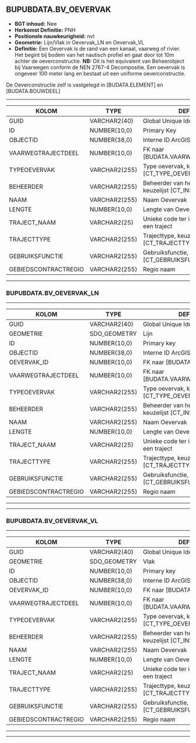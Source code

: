 ﻿## BUPUBDATA.BV_OEVERVAK


* __BGT inhoud:__ Nee
* __Herkomst Definitie:__ PNH
* __Positionele nauwkeurigheid:__ nvt
* __Geometrie:__ Lijn/Vlak in Oevervak_LN en Oevervak_VL
* __Definitie:__ Een Oevervak is de rand van een kanaal, vaarweg of rivier. Het begint bij bodem van het nautisch profiel en gaat door tot 10m achter de oeverconstructie. __NB:__ Dit is het equivalent van Beheerobject bij Vaarwegen conform de NEN 2767-4 Decompositie. Een oevervak is ongeveer 100 meter lang en bestaat uit een uniforme oeverconstructie.

De Oeverconstructie zelf is vastgelegd in [BUDATA.ELEMENT] en [BUDATA.BOUWDEEL]


***

|KOLOM                           	|TYPE          	|DEFINITIE|
|------                          	|----          	|-----    |
|GUID                            	|VARCHAR2(40)  	|Global Unique Identifier||
|ID                              	|NUMBER(10,0)  	|Primary Key|
|OBJECTID                        	|NUMBER(38,0)   |Interne ID ArcGIS|
|VAARWEGTRAJECTDEEL              	|NUMBER(10,0)  	|FK naar [BUDATA.VAARWEGTRAJECTDEEL]|
|TYPEOEVERVAK                    	|VARCHAR2(255) 	|Type oevervak, keuzelijst [CT_TYPE_OEVERVAK]|
|BEHEERDER                       	|VARCHAR2(255) 	|Beheerder van het oevervak, keuzelijst [CT_INSTANTIE]|
|NAAM								|VARCHAR2(255)	|Naam Oevervak|
|LENGTE                          	|NUMBER(10,0)  	|Lengte van Oevervak|
|TRAJECT_NAAM                    	|VARCHAR2(25)  	|Unieke code ter identificatie van een traject|
|TRAJECTTYPE                     	|VARCHAR2(255)	|Trajecttype, keuzelijst [CT_TRAJECTTYPE]|
|GEBRUIKSFUNCTIE					|VARCHAR2(255)	|Gebruiksfunctie, keuzelijst [CT_GEBRUIKSFUNCTIE]|
|GEBIEDSCONTRACTREGIO            	|VARCHAR2(255)  |Regio naam|


***

### BUPUBDATA.BV_OEVERVAK_LN

***

|KOLOM                           	|TYPE          	|DEFINITIE|
|------                          	|----          	|-----    |
|GUID                            	|VARCHAR2(40)  	|Global Unique Identifier|
|GEOMETRIE                       	|SDO_GEOMETRY  	|Lijn|
|ID                         		|NUMBER(10,0)  	|Primary key|
|OBJECTID                        	|NUMBER(38,0)   |Interne ID ArcGIS|
|OEVERVAK_ID						|NUMBER(10,0)	|FK naar [BUDATA.OEVERVAK]|
|VAARWEGTRAJECTDEEL              	|NUMBER(10,0)  	|FK naar [BUDATA.VAARWEGTRAJECTDEEL]|
|TYPEOEVERVAK                    	|VARCHAR2(255) 	|Type oevervak, keuzelijst [CT_TYPE_OEVERVAK]|
|BEHEERDER                       	|VARCHAR2(255) 	|Beheerder van het oevervak, keuzelijst [CT_INSTANTIE]|
|NAAM								|VARCHAR2(255)	|Naam Oevervak|
|LENGTE                          	|NUMBER(10,0)  	|Lengte van Oevervak|
|TRAJECT_NAAM                    	|VARCHAR2(25)  	|Unieke code ter identificatie van een traject|
|TRAJECTTYPE                     	|VARCHAR2(255)	|Trajecttype, keuzelijst [CT_TRAJECTTYPE]|
|GEBRUIKSFUNCTIE					|VARCHAR2(255)	|Gebruiksfunctie, keuzelijst [CT_GEBRUIKSFUNCTIE]|
|GEBIEDSCONTRACTREGIO            	|VARCHAR2(255)  |Regio naam|


***

***

### BUPUBDATA.BV_OEVERVAK_VL

***

|KOLOM                           	|TYPE          	|DEFINITIE|
|------                          	|----          	|-----    |
|GUID                            	|VARCHAR2(40)  	|Global Unique Identifier|
|GEOMETRIE                       	|SDO_GEOMETRY  	|Vlak|
|ID                         		|NUMBER(10,0)  	|Primary key|
|OBJECTID                        	|NUMBER(38,0)   |Interne ID ArcGIS|
|OEVERVAK_ID						|NUMBER(10,0)	|FK naar [BUDATA.OEVERVAK]|
|VAARWEGTRAJECTDEEL              	|NUMBER(10,0)  	|FK naar [BUDATA.VAARWEGTRAJECTDEEL]|
|TYPEOEVERVAK                    	|VARCHAR2(255) 	|Type oevervak, keuzelijst [CT_TYPE_OEVERVAK]|
|BEHEERDER                       	|VARCHAR2(255) 	|Beheerder van het oevervak, keuzelijst [CT_INSTANTIE]|
|NAAM								|VARCHAR2(255)	|Naam Oevervak|
|LENGTE                          	|NUMBER(10,0)  	|Lengte van Oevervak|
|TRAJECT_NAAM                    	|VARCHAR2(25)  	|Unieke code ter identificatie van een traject|
|TRAJECTTYPE                     	|VARCHAR2(255)	|Trajecttype, keuzelijst [CT_TRAJECTTYPE]|
|GEBRUIKSFUNCTIE					|VARCHAR2(255)	|Gebruiksfunctie, keuzelijst [CT_GEBRUIKSFUNCTIE]|
|GEBIEDSCONTRACTREGIO            	|VARCHAR2(255)  |Regio naam|


***

***

